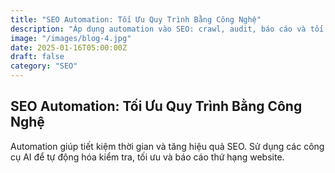 ```yaml
---
title: "SEO Automation: Tối Ưu Quy Trình Bằng Công Nghệ"
description: "Áp dụng automation vào SEO: crawl, audit, báo cáo và tối ưu nội dung tự động năm 2025."
image: "/images/blog-4.jpg"
date: 2025-01-16T05:00:00Z
draft: false
category: "SEO"
---
```


## SEO Automation: Tối Ưu Quy Trình Bằng Công Nghệ

Automation giúp tiết kiệm thời gian và tăng hiệu quả SEO. Sử dụng các công cụ AI để tự động hóa kiểm tra, tối ưu và báo cáo thứ hạng website. 